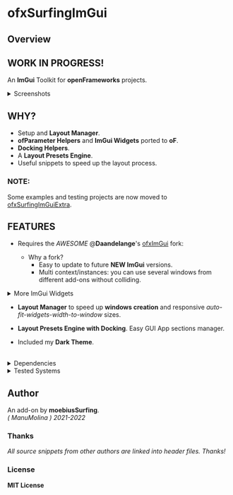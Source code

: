ofxSurfingImGui
=============================

## Overview

## WORK IN PROGRESS!

An **ImGui** Toolkit for **openFrameworks** projects.  

<details>
  <summary>Screenshots</summary>
  <p>

#### Widgets & Layout Engine

![image](https://github.com/moebiussurfing/ofxSurfingImGuiExtra/blob/master/readme_media/image/1_Widgets_Sliders2.PNG?raw=true "image")  

![image](https://github.com/moebiussurfing/ofxSurfingImGuiExtra/blob/master/readme_media/image/1_Widgets_Sliders.PNG?raw=true "image")  

#### Layout Presets Engine

![gif](https://github.com/moebiussurfing/ofxSurfingImGuiExtra/blob/master/readme_media/gif/3_0_Layout_Docking2.gif?raw=true "gif")  
  </p>
</details>

## WHY?

- Setup and **Layout Manager**.
- **ofParameter Helpers** and **ImGui Widgets** ported to **oF**.
- **Docking Helpers**.
- A **Layout Presets Engine**.
- Useful snippets to speed up the layout process.  

### NOTE:

Some examples and testing projects are now moved to [ofxSurfingImGuiExtra](https://github.com/moebiussurfing/ofxSurfingImGuiExtra).  

## FEATURES

* Requires the _AWESOME_ @**Daandelange**'s [ofxImGui](https://github.com/Daandelange/ofxImGui/) fork: 

  - Why a fork? 
    - Easy to update to future **NEW ImGui** versions.  
    - Multi context/instances: 
      you can use several windows from different add-ons without colliding.  

<details>
  <summary>More ImGui Widgets</summary>
  <p>

  - Big Toggles and Buttons
  - Vertical and Horizontal Sliders
  - Range Sliders
  - Styled Knobs
  - Inactive, hidden, locked widgets
  - Show or hide labels and values
  - DearWidgets
  - Gradient Color Designer
  - Matrix Selector
  - Progress bars and waiting spinners
  - Files Browser
  - Curve Editors
  - Mouse Wheel control
  </p>
</details>

* **Layout Manager** to speed up **windows creation** and responsive _auto-fit-widgets-width-to-window_ sizes.

* **Layout Presets Engine with Docking**. Easy GUI App sections manager.

* Included my **Dark Theme**.

<BR>

<details>
  <summary>Dependencies</summary>
  <p>

* [ofxImGui](https://github.com/Daandelange/ofxImGui/) / AWESOME FORK from @**Daandelange**  
* [ofxSurfingHelpers](https://github.com/moebiussurfing/ofxSurfingHelpers)  
* [ofxWindowApp](https://github.com/moebiussurfing/ofxWindowApp) / For examples only. 

**data.zip** folder contains some assets like font files that we use in the examples.  
  </p>
</details>

<details>
  <summary>Tested Systems</summary>
  <p>

- **Windows10** / **VS2017** / **OF ~0.11**
  </p>
</details>

## Author
An add-on by **moebiusSurfing**.  
*( ManuMolina ) 2021-2022*  

### Thanks
_All source snippets from other authors are linked into header files. Thanks!_

### License
**MIT License**
